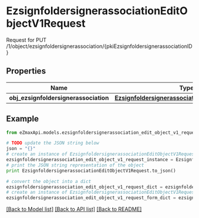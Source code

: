 # EzsignfoldersignerassociationEditObjectV1Request

Request for PUT /1/object/ezsignfoldersignerassociation/{pkiEzsignfoldersignerassociationID}

## Properties

Name | Type | Description | Notes
------------ | ------------- | ------------- | -------------
**obj_ezsignfoldersignerassociation** | [**EzsignfoldersignerassociationRequestCompound**](EzsignfoldersignerassociationRequestCompound.md) |  | 

## Example

```python
from eZmaxApi.models.ezsignfoldersignerassociation_edit_object_v1_request import EzsignfoldersignerassociationEditObjectV1Request

# TODO update the JSON string below
json = "{}"
# create an instance of EzsignfoldersignerassociationEditObjectV1Request from a JSON string
ezsignfoldersignerassociation_edit_object_v1_request_instance = EzsignfoldersignerassociationEditObjectV1Request.from_json(json)
# print the JSON string representation of the object
print EzsignfoldersignerassociationEditObjectV1Request.to_json()

# convert the object into a dict
ezsignfoldersignerassociation_edit_object_v1_request_dict = ezsignfoldersignerassociation_edit_object_v1_request_instance.to_dict()
# create an instance of EzsignfoldersignerassociationEditObjectV1Request from a dict
ezsignfoldersignerassociation_edit_object_v1_request_form_dict = ezsignfoldersignerassociation_edit_object_v1_request.from_dict(ezsignfoldersignerassociation_edit_object_v1_request_dict)
```
[[Back to Model list]](../README.md#documentation-for-models) [[Back to API list]](../README.md#documentation-for-api-endpoints) [[Back to README]](../README.md)


